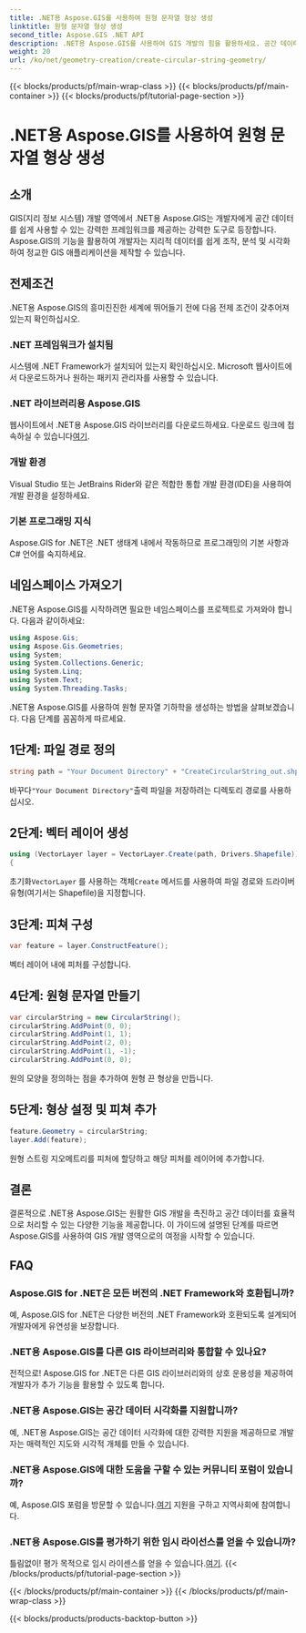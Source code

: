 ```yaml
---
title: .NET용 Aspose.GIS를 사용하여 원형 문자열 형상 생성
linktitle: 원형 문자열 형상 생성
second_title: Aspose.GIS .NET API
description: .NET용 Aspose.GIS를 사용하여 GIS 개발의 힘을 활용하세요. 공간 데이터를 손쉽게 생성, 분석, 시각화하세요.
weight: 20
url: /ko/net/geometry-creation/create-circular-string-geometry/
---
```


{{< blocks/products/pf/main-wrap-class >}}
{{< blocks/products/pf/main-container >}}
{{< blocks/products/pf/tutorial-page-section >}}

# .NET용 Aspose.GIS를 사용하여 원형 문자열 형상 생성

## 소개
GIS(지리 정보 시스템) 개발 영역에서 .NET용 Aspose.GIS는 개발자에게 공간 데이터를 쉽게 사용할 수 있는 강력한 프레임워크를 제공하는 강력한 도구로 등장합니다. Aspose.GIS의 기능을 활용하여 개발자는 지리적 데이터를 쉽게 조작, 분석 및 시각화하여 정교한 GIS 애플리케이션을 제작할 수 있습니다.
## 전제조건
.NET용 Aspose.GIS의 흥미진진한 세계에 뛰어들기 전에 다음 전제 조건이 갖추어져 있는지 확인하십시오.
### .NET 프레임워크가 설치됨
시스템에 .NET Framework가 설치되어 있는지 확인하십시오. Microsoft 웹사이트에서 다운로드하거나 원하는 패키지 관리자를 사용할 수 있습니다.
### .NET 라이브러리용 Aspose.GIS
 웹사이트에서 .NET용 Aspose.GIS 라이브러리를 다운로드하세요. 다운로드 링크에 접속하실 수 있습니다[여기](https://releases.aspose.com/gis/net/).
### 개발 환경
Visual Studio 또는 JetBrains Rider와 같은 적합한 통합 개발 환경(IDE)을 사용하여 개발 환경을 설정하세요.
### 기본 프로그래밍 지식
Aspose.GIS for .NET은 .NET 생태계 내에서 작동하므로 프로그래밍의 기본 사항과 C# 언어를 숙지하세요.

## 네임스페이스 가져오기
.NET용 Aspose.GIS를 시작하려면 필요한 네임스페이스를 프로젝트로 가져와야 합니다. 다음과 같이하세요:

```csharp
using Aspose.Gis;
using Aspose.Gis.Geometries;
using System;
using System.Collections.Generic;
using System.Linq;
using System.Text;
using System.Threading.Tasks;
```

.NET용 Aspose.GIS를 사용하여 원형 문자열 기하학을 생성하는 방법을 살펴보겠습니다. 다음 단계를 꼼꼼하게 따르세요.
## 1단계: 파일 경로 정의
```csharp
string path = "Your Document Directory" + "CreateCircularString_out.shp";
```
 바꾸다`"Your Document Directory"`출력 파일을 저장하려는 디렉토리 경로를 사용하십시오.
## 2단계: 벡터 레이어 생성
```csharp
using (VectorLayer layer = VectorLayer.Create(path, Drivers.Shapefile))
{
```
 초기화`VectorLayer` 를 사용하는 객체`Create` 메서드를 사용하여 파일 경로와 드라이버 유형(여기서는 Shapefile)을 지정합니다.
## 3단계: 피쳐 구성
```csharp
var feature = layer.ConstructFeature();
```
벡터 레이어 내에 피처를 구성합니다.
## 4단계: 원형 문자열 만들기
```csharp
var circularString = new CircularString();
circularString.AddPoint(0, 0);
circularString.AddPoint(1, 1);
circularString.AddPoint(2, 0);
circularString.AddPoint(1, -1);
circularString.AddPoint(0, 0);
```
원의 모양을 정의하는 점을 추가하여 원형 끈 형상을 만듭니다.
## 5단계: 형상 설정 및 피쳐 추가
```csharp
feature.Geometry = circularString;
layer.Add(feature);
```
원형 스트링 지오메트리를 피처에 할당하고 해당 피처를 레이어에 추가합니다.

## 결론
결론적으로 .NET용 Aspose.GIS는 원활한 GIS 개발을 촉진하고 공간 데이터를 효율적으로 처리할 수 있는 다양한 기능을 제공합니다. 이 가이드에 설명된 단계를 따르면 Aspose.GIS를 사용하여 GIS 개발 영역으로의 여정을 시작할 수 있습니다.
## FAQ
### Aspose.GIS for .NET은 모든 버전의 .NET Framework와 호환됩니까?
예, Aspose.GIS for .NET은 다양한 버전의 .NET Framework와 호환되도록 설계되어 개발자에게 유연성을 보장합니다.
### .NET용 Aspose.GIS를 다른 GIS 라이브러리와 통합할 수 있나요?
전적으로! Aspose.GIS for .NET은 다른 GIS 라이브러리와의 상호 운용성을 제공하여 개발자가 추가 기능을 활용할 수 있도록 합니다.
### .NET용 Aspose.GIS는 공간 데이터 시각화를 지원합니까?
예, .NET용 Aspose.GIS는 공간 데이터 시각화에 대한 강력한 지원을 제공하므로 개발자는 매력적인 지도와 시각적 개체를 만들 수 있습니다.
### .NET용 Aspose.GIS에 대한 도움을 구할 수 있는 커뮤니티 포럼이 있습니까?
 예, Aspose.GIS 포럼을 방문할 수 있습니다.[여기](https://forum.aspose.com/c/gis/33) 지원을 구하고 지역사회에 참여합니다.
### .NET용 Aspose.GIS를 평가하기 위한 임시 라이선스를 얻을 수 있습니까?
 틀림없이! 평가 목적으로 임시 라이센스를 얻을 수 있습니다.[여기](https://purchase.aspose.com/temporary-license/).
{{< /blocks/products/pf/tutorial-page-section >}}

{{< /blocks/products/pf/main-container >}}
{{< /blocks/products/pf/main-wrap-class >}}

{{< blocks/products/products-backtop-button >}}
